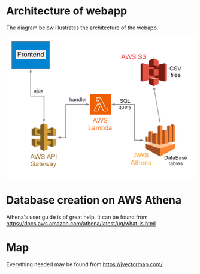 # Architecture of webapp

The diagram below illustrates the architecture of the webapp.

![diagram](RDF_architecture_diagram.png) 

# Database creation on AWS Athena

Athena's user guide is of great help. It can be found from https://docs.aws.amazon.com/athena/latest/ug/what-is.html

# Map

Everything needed may be found from https://jvectormap.com/